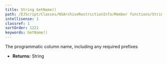 ```yaml
---
title: String GetName()
path: /EJScript/Classes/NSArchiveRestrictionInfo/Member functions/String GetName()
intellisense: 1
classref: 1
sortOrder: 1221
keywords: GetName()
---
```



The programmatic column name, including any required prefixes



* **Returns:** String


